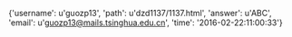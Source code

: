 {'username': u'guozp13', 'path': u'dzd1137/1137.html', 'answer': u'ABC', 'email': u'guozp13@mails.tsinghua.edu.cn', 'time': '2016-02-22:11:00:33'}